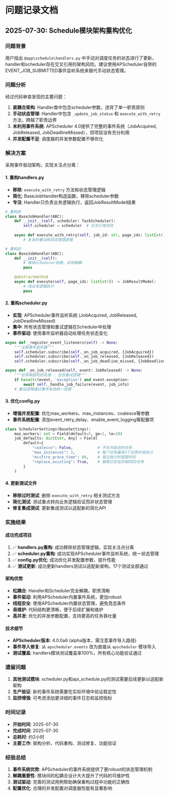 # 问题记录文档

## 2025-07-30: Schedule模块架构重构优化

### 问题背景
用户指出 `@app\schedule\handlers.py` 中手动对调度任务的状态进行了更新，handler和scheduler存在交叉引用的架构风险。建议使用APScheduler自带的EVENT_JOB_SUBMITTED事件监听系统来替代手动状态管理。

### 问题分析
经过代码审查发现的主要问题：
1. **紧耦合架构**: Handler类中包含scheduler参数，违背了单一职责原则
2. **手动状态管理**: Handler中包含 `_update_job_status` 和 `execute_with_retry` 方法，跨越了职责边界
3. **未利用事件系统**: APScheduler 4.0提供了完整的事件系统（JobAcquired, JobReleased, JobDeadlineMissed），但项目没有充分利用
4. **并发配置不足**: 调度器的并发参数配置不够优化

### 解决方案
采用事件驱动架构，实现关注点分离：

#### 1. 重构handlers.py
- **移除**: `execute_with_retry` 方法和状态管理逻辑
- **简化**: BaseJobHandler构造函数，移除scheduler参数
- **专注**: Handler只负责业务逻辑执行，返回JobResultModel结果

```python
# 重构前
class BaseJobHandler(ABC):
    def __init__(self, scheduler: TaskScheduler):
        self.scheduler = scheduler  # 交叉引用风险
    
    async def execute_with_retry(self, job_id: str, page_ids: list[str]):
        # 复杂的重试和状态管理逻辑

# 重构后  
class BaseJobHandler(ABC):
    def __init__(self):
        # 移除scheduler依赖，实现解耦
        pass
    
    @abstractmethod
    async def execute(self, page_ids: list[str]) -> JobResultModel:
        # 纯业务逻辑执行
        pass
```

#### 2. 重构scheduler.py
- **实现**: APScheduler事件监听系统 (JobAcquired, JobReleased, JobDeadlineMissed)
- **集中**: 所有状态管理和重试逻辑在Scheduler中处理
- **事件驱动**: 使用事件监听器自动处理任务状态变化

```python
async def _register_event_listeners(self) -> None:
    """注册事件监听器"""
    self.scheduler.subscribe(self._on_job_acquired, {JobAcquired})
    self.scheduler.subscribe(self._on_job_released, {JobReleased})
    self.scheduler.subscribe(self._on_job_deadline_missed, {JobDeadlineMissed})

async def _on_job_released(self, event: JobReleased) -> None:
    """任务释放时的处理 - 包含重试逻辑"""
    if hasattr(event, 'exception') and event.exception:
        await self._handle_job_failure(event, job_info)
    # 重试逻辑通过事件系统统一处理
```

#### 3. 优化config.py
- **增强并发配置**: 优化max_workers、max_instances、coalesce等参数
- **事件系统配置**: 添加event_retry_delay、enable_event_logging等配置项

```python
class SchedulerSettings(BaseSettings):
    max_workers: int = Field(default=5, ge=1, le=20)
    job_defaults: dict[str, Any] = Field(
        default={
            "coalesce": False,           # 不合并延迟的任务
            "max_instances": 3,          # 每个任务最多3个实例并发执行
            "misfire_grace_time": 60,    # 错过执行的宽限时间
            "replace_existing": True,    # 替换已存在的相同ID任务
        }
    )
```

#### 4. 更新测试文件
- **移除过时测试**: 删除 `execute_with_retry` 相关测试方法
- **简化测试**: 测试重点转向业务逻辑验证而非状态管理
- **修复集成测试**: 更新集成测试以适配新的简化API

### 实施结果

#### 成功完成项目
1. ✅ **handlers.py重构**: 成功移除状态管理逻辑，实现关注点分离
2. ✅ **scheduler.py重构**: 成功实现APScheduler事件监听系统，统一状态管理
3. ✅ **config.py优化**: 成功优化并发配置参数，提升性能
4. ✅ **测试更新**: 成功更新handlers测试以适配新架构，17个测试全部通过

#### 架构优势
- **松耦合**: Handler和Scheduler完全解耦，职责清晰
- **事件驱动**: 利用APScheduler内置事件系统，更加robust
- **线程安全**: 使用APScheduler内置状态管理，避免竞态条件
- **易维护**: 代码结构更清晰，便于后续扩展和维护
- **高并发**: 优化的并发参数配置，支持更高的任务吞吐量

#### 技术细节
- **APScheduler版本**: 4.0.0a6 (alpha版本，需注意事件导入路径)
- **事件导入修复**: 从 `apscheduler.events` 改为直接从 `apscheduler` 模块导入
- **测试覆盖**: handlers模块测试覆盖率100%，所有核心功能验证通过

### 遗留问题
1. **其他测试模块**: scheduler.py和api_schedule.py的测试需要后续更新以适配新架构
2. **生产验证**: 新的事件系统需要在实际环境中验证稳定性
3. **监控增强**: 可考虑添加更详细的事件日志和监控指标

### 时间记录
- **开始时间**: 2025-07-30
- **完成时间**: 2025-07-30  
- **总耗时**: 约2小时
- **主要工作**: 架构分析、代码重构、测试修复、功能验证

### 经验总结
1. **事件系统优势**: APScheduler的事件系统提供了更robust的状态管理机制
2. **解耦重要性**: 模块间的松耦合设计大大提升了代码的可维护性
3. **测试驱动**: 完善的测试用例帮助确保重构过程中功能的正确性
4. **配置优化**: 合理的并发配置对调度器性能有显著影响

